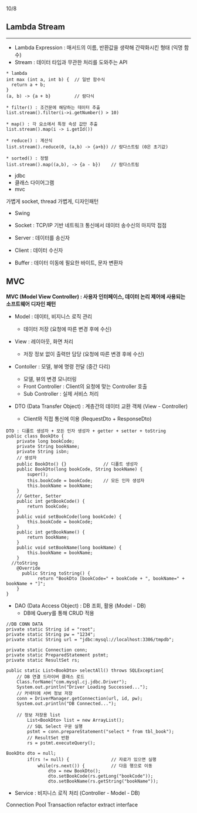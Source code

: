 10/8
## Lambda Stream
----------------
* Lambda Expression : 매서드의 이름, 반환값을 생략해 간략화시킨 형태 (익명 함수)
* Stream : 데이터 타입과 무관한 처리를 도와주는 API

```
* lambda
int max (int a, int b) {  // 일반 함수식
  return a + b;
}
(a, b) -> {a + b}         // 람다식

* filter() : 조건문에 해당하는 데이터 추출
list.stream().filter(i->i.getNumber() > 10)

* map() : 각 요소에서 특정 속성 값만 추출
list.stream().map(i -> i.getId())

* reduce() : 계산식
list.stream().reduce(0, (a,b) -> {a+b}) // 람다스트림 (0은 초기값)

* sorted() : 정렬
list.stream().map((a,b), -> {a - b})  	// 람다스트림
```

* jdbc
* 클래스 다이어그램
* mvc

가볍게
socket, thread 가볍게, 디자인패턴
* Swing

* Socket : TCP/IP 기반 네트워크 통신에서 데이터 송수신의 마지막 접점
* Server : 데이터를 송신자
* Client : 데이터 수신자
* Buffer : 데이터 이동에 필요한 바이트, 문자 변환자


## MVC
**MVC (Model View Controller) : 사용자 인터페이스, 데이터 논리 제어에 사용되는 소프트웨어 디자인 패턴**
* Model : 데이터, 비지니스 로직 관리
  - 데이터 저장 (요청에 따른 변경 후에 수신)
* View : 레이아웃, 화면 처리
  - 저장 정보 없이 출력만 담당 (요청에 따른 변경 후에 수신)
* Contoller : 모델, 뷰에 명령 전달 (중간 다리)
  - 모델, 뷰의 변경 모니터링
  - Front Controller : Client의 요청에 맞는 Controller 호출
  - Sub Controller : 실제 서비스 처리
 
* DTO (Data Transfer Object) : 계층간의 데이터 교환 객체 (View - Controller)
  - Client와 직접 통신에 이용 (RequestDto + ResponseDto)
```
DTO : 디폴트 생성자 + 모든 인자 생성자 + getter + setter + toString
public class BookDto {
    private long bookCode;
    private String bookName;
    private String isbn;
    // 생성자
    public BookDto() {}              // 디폴트 생성자
    public BookDto(long bookCode, String bookName) {
        super();
        this.bookCode = bookCode;    // 모든 인자 생성자
        this.bookName = bookName;
    }
    // Getter, Setter
    public int getBookCode() {
        return bookCode;
    }
    public void setBookCode(long bookCode) {
        this.bookCode = bookCode;
    }
    public int getBookName() {
        return bookName;
    }
    public void setBookName(long bookName) {
        this.bookName = bookName;
    }
  //toString
	@Override
	  public String toString() {
		    return "BookDto [bookCode=" + bookCode + ", bookName=" + bookName + "]";
	}	
}
```
* DAO (Data Access Object) : DB 조회, 활용  (Model - DB)
  - DB에 Query를 통해 CRUD 적용
```
//DB CONN DATA
private static String id = "root";
private static String pw = "1234";
private static String url = "jdbc:mysql://localhost:3306/tmpdb";
	
private static Connection conn;
private static PreparedStatement pstmt;
private static ResultSet rs;

public static List<BookDto> selectAll() throws SQLException{
    // DB 연결 드라이버 클래스 로드
    Class.forName("com.mysql.cj.jdbc.Driver");	
    System.out.println("Driver Loading Successed...");
    // 커넥터에 서버 정보 저장
    conn = DriverManager.getConnection(url, id, pw);
    System.out.println("DB Connected...");

    // 정보 저장용 list
		List<BookDto> list = new ArrayList();					
		// SQL Select 구문 실행
		pstmt = conn.prepareStatement("select * from tbl_book");
		// ResultSet 반환
		rs = pstmt.executeQuery();

BookDto dto = null;	
		if(rs != null) {				// 자료가 있으면 실행
			while(rs.next()) {			// 다음 행으로 이동
				dto = new BookDto();
				dto.setBookCode(rs.getLong("bookCode"));
				dto.setBookName(rs.getString("bookName"));

```
* Service : 비지니스 로직 처리 (Controller - Model - DB)




Connection Pool
Transaction
refactor extract interface
